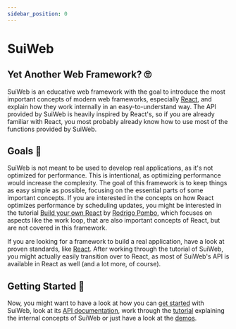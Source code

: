 ```yaml
---
sidebar_position: 0
---
```


# SuiWeb


## Yet Another Web Framework? 🙄

SuiWeb is an educative web framework with the goal to introduce the most important concepts of modern web frameworks, especially [React](https://reactjs.org/), and explain how they work internally in an easy-to-understand way. The API provided by SuiWeb is heavily inspired by React's, so if you are already familiar with React, you most probably already know how to use most of the functions provided by SuiWeb.


## Goals 🥅

SuiWeb is not meant to be used to develop real applications, as it's not optimized for performance. This is intentional, as optimizing performance would increase the complexity. The goal of this framework is to keep things as easy simple as possible, focusing on the essential parts of some important concepts. If you are interested in the concepts on how React optimizes performance by scheduling updates, you might be interested in the tutorial [Build your own React](https://pomb.us/build-your-own-react/) by [Rodrigo Pombo](https://pomb.us/), which focuses on aspects like the work loop, that are also important concepts of React, but are not covered in this framework. 

If you are looking for a framework to build a real application, have a look at proven standards, like [React](https://reactjs.org/). After working through the tutorial of SuiWeb, you might actually easily transition over to React, as most of SuiWeb's API is available in React as well (and a lot more, of course).


## Getting Started 🚀

Now, you might want to have a look at how you can [get started](/docs/getting-started) with SuiWeb, look at its [API documentation](/docs/api), work through the [tutorial](/docs/tutorial) explaining the internal concepts of SuiWeb or just have a look at the [demos](/docs/demos).
